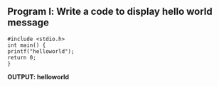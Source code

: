 ## Program l: Write a code to display hello world message 
```
#include <stdio.h>
int main() {
printf("helloworld");
return 0;
}
```
**OUTPUT: helloworld**

